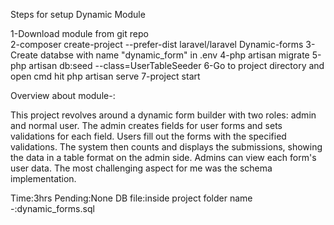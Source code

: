 
Steps for setup Dynamic Module

1-Download module from git repo  
2-composer create-project --prefer-dist laravel/laravel Dynamic-forms
3-Create databse with name "dynamic_form" in .env 
4-php artisan migrate
5-php artisan db:seed --class=UserTableSeeder
6-Go to project directory and open cmd hit php artisan serve
7-project start


Overview about module-:

This project revolves around a dynamic form builder with two roles: admin and normal user. The admin creates fields for user forms and sets validations for each field. Users fill out the forms with the specified validations. The system then counts and displays the submissions, showing the data in a table format on the admin side. Admins can view each form's user data. The most challenging aspect for me was the schema implementation.


Time:3hrs
Pending:None
DB file:inside project folder name -:dynamic_forms.sql